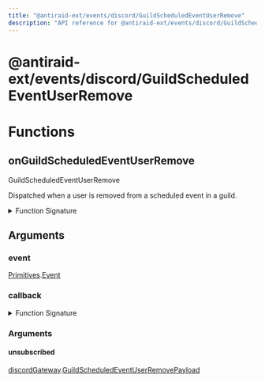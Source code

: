 ```yaml
---
title: "@antiraid-ext/events/discord/GuildScheduledEventUserRemove"
description: "API reference for @antiraid-ext/events/discord/GuildScheduledEventUserRemove"
---
```


<div id="@antiraid-ext/events/discord/GuildScheduledEventUserRemove"></div>

# @antiraid-ext/events/discord/GuildScheduledEventUserRemove

<div id="Functions"></div>

# Functions

<div id="onGuildScheduledEventUserRemove"></div>

## onGuildScheduledEventUserRemove

GuildScheduledEventUserRemove



Dispatched when a user is removed from a scheduled event in a guild.

<details>
<summary>Function Signature</summary>

```luau
--- GuildScheduledEventUserRemove
---
--- Dispatched when a user is removed from a scheduled event in a guild.
function onGuildScheduledEventUserRemove(event: Primitives.Event, callback: (unsubscribed: discordGateway.GuildScheduledEventUserRemovePayload) -> ()) end
```

</details>

<div id="Arguments"></div>

## Arguments

<div id="event"></div>

### event

[Primitives](#module.Primitives).[Event](#Event)



<div id="callback"></div>

### callback

<details>
<summary>Function Signature</summary>

```luau
callback: (unsubscribed: discordGateway.GuildScheduledEventUserRemovePayload) -> ()
```

</details>

<div id="Arguments"></div>

### Arguments

<div id="unsubscribed"></div>

#### unsubscribed

[discordGateway](#module.discordGateway).[GuildScheduledEventUserRemovePayload](#GuildScheduledEventUserRemovePayload)




